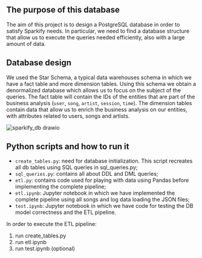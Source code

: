 ## The purpose of this database
The aim of this project is to design a PostgreSQL database in order to satisfy Sparkify needs. In particular, we need to find a database structure that allow us to execute the queries needed efficiently, also with a large amount of data. 
## Database design
We used the Star Schema, a typical data warehouses schema in which we have a fact table and more dimension tables. Using this schema we obtain a denormalized database which allows us to focus on the subject of the queries.
The fact table will contain the IDs of the entities that are part of the business analysis (`user`, `song`, `artist`, `session`, `time`).
The dimension tables contain data that allow us to enrich the business analysis on our entities, with attributes related to users, songs and artists.

![sparkify_db drawio](https://user-images.githubusercontent.com/7735363/160462609-2a5ce2f6-c52e-49a3-b25f-f3dad87efef1.png)

## Python scripts and how to run it
- `create_tables.py`: need for database initialization. This script recreates all db tables using SQL queries in sql_queries.py;
- `sql_queries.py`: contains all about DDL and DML queries;
- `etl.py`: contains code used for playing with data using Pandas before implementing the complete pipeline;
- `etl.ipynb`: Jupyter notebook in which we have implemented the complete pipeline using all songs and log data loading the JSON files;
- `test.ipynb`: Jupyter notebook in which we have code for testing the DB model correctness and the ETL pipeline.

In order to execute the ETL pipeline:
1. run create_tables.py
2. run etl.ipynb
3. run test.ipynb (optional)





